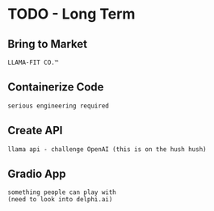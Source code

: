 # TODO - Long Term

## Bring to Market
    
    LLAMA-FIT CO.™

## Containerize Code
    
    serious engineering required

## Create API

    llama api - challenge OpenAI (this is on the hush hush)

## Gradio App
    
    something people can play with
    (need to look into delphi.ai)